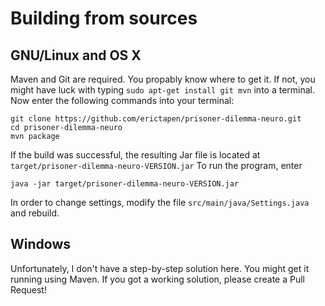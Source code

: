 # Building from sources 
## GNU/Linux and OS X 
Maven and Git are required. You propably know where to get it. If not, you might have luck with typing `sudo apt-get install git mvn` into a terminal. 
Now enter the following commands into your terminal: 
``` 
git clone https://github.com/erictapen/prisoner-dilemma-neuro.git 
cd prisoner-dilemma-neuro
mvn package 
``` 
If the build was successful, the resulting Jar file is located at `target/prisoner-dilemma-neuro-VERSION.jar` 
To run the program, enter
``` 
java -jar target/prisoner-dilemma-neuro-VERSION.jar
``` 
In order to change settings, modify the file `src/main/java/Settings.java` and rebuild.
## Windows 
Unfortunately, I don't have a step-by-step solution here. You might get it running using Maven. If you got a working solution, please create a Pull Request! 


